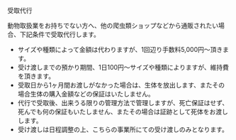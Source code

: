 ---
---

受取代行

動物取扱業をお持ちでない方へ、他の爬虫類ショップなどから通販されたい場合、下記条件で受取代行します。

* サイズや種類によって金額は代わりますが、1回辺り手数料5,000円〜頂きます。
* 受け渡しまでの預かり期間、1日100円〜サイズや種類によりますが、維持費を頂きます。
* 受取日から1ヶ月間お渡しがなかった場合は、生体を放出します、またその場合生体の購入金額などの保証はいたしません。
* 代行で受取後、出来うる限りの管理方法で管理しますが、死亡保証はせず、死んでも何の保証もいたしません、またその場合は証跡として死体をお渡しします。
* 受け渡しは日程調整の上、こちらの事業所にての受け渡しのみとなります。
